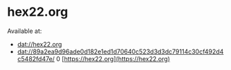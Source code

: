 # hex22.org

Available at:

- [dat://hex22.org](dat://hex22.org)
- [dat://89a2ea9d96ade0d182e1ed1d70640c523d3d3dc79114c30cf492d4c5482fd47e/](dat://89a2ea9d96ade0d182e1ed1d70640c523d3d3dc79114c30cf492d4c5482fd47e/)
0 [https://hex22.org](https://hex22.org)
